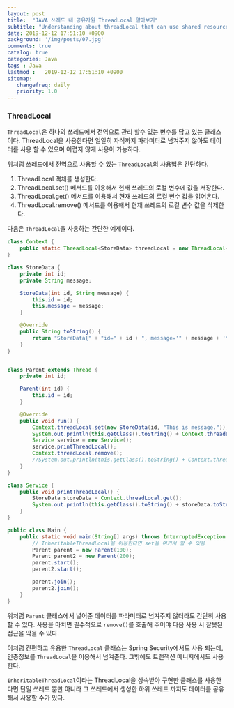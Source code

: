 ```yaml
---
layout: post
title:  "JAVA 쓰레드 내 공유자원 ThreadLocal 알아보기"
subtitle: "Understanding about threadLocal that can use shared resource in jAVA thread"
date: 2019-12-12 17:51:10 +0900
background: '/img/posts/07.jpg'
comments: true
catalog: true
categories: Java
tags : Java
lastmod :   2019-12-12 17:51:10 +0900
sitemap:
   changefreq: daily
   priority: 1.0
---
```


### ThreadLocal

`ThreadLocal`은 하나의 쓰레드에서 전역으로 관리 할수 있는 변수를 담고 있는 클래스이다. ThreadLocal을 사용한다면 일일히 자식까지 파라미터로 넘겨주지 않아도 데이터를 사용 할 수 있으며 어렵지 않게 사용이 가능하다.

위처럼 쓰레드에서 전역으로 사용할 수 있는 `ThreadLocal`의 사용법은 간단하다.

1. ThreadLocal 객체를 생성한다.
2. ThreadLocal.set() 메서드를 이용해서 현재 쓰레드의 로컬 변수에 값을 저장한다.
3. ThreadLocal.get() 메서드를 이용해서 현재 쓰레드의 로컬 변수 값을 읽어온다.
4. ThreadLocal.remove() 메서드를 이용해서 현재 쓰레드의 로컬 변수 값을 삭제한다.

다음은 `ThreadLocal`을 사용하는 간단한 예제이다.

```java
class Context {
    public static ThreadLocal<StoreData> threadLocal = new ThreadLocal<>();
}

class StoreData {
    private int id;
    private String message;

    StoreData(int id, String message) {
        this.id = id;
        this.message = message;
    }

    @Override
    public String toString() {
        return "StoreData{" + "id=" + id + ", message='" + message + '\'' + '}';
    }
}


class Parent extends Thread {
    private int id;

    Parent(int id) { 
        this.id = id;
    }

    @Override
    public void run() {
        Context.threadLocal.set(new StoreData(id, "This is message."));
        System.out.println(this.getClass().toString() + Context.threadLocal.get().toString());
        Service service = new Service();
        service.printThreadLocal();
        Context.threadLocal.remove();
        //System.out.println(this.getClass().toString() + Context.threadLocal.get().toString());// NullPointerException
    }
}

class Service {
    public void printThreadLocal() {
        StoreData storeData = Context.threadLocal.get();
        System.out.println(this.getClass().toString() + storeData.toString());
    }
}

public class Main {
    public static void main(String[] args) throws InterruptedException {
        // InheritableThreadLocal을 이용한다면 set을 여기서 할 수 있음
        Parent parent = new Parent(100);
        Parent parent2 = new Parent(200);
        parent.start();
        parent2.start();

        parent.join();
        parent2.join();
    }
}
```

위처럼 `Parent` 클래스에서 넣어준 데이터를 파라미터로 넘겨주지 않더라도 간단히 사용할 수 있다. 사용을 마치면 필수적으로 `remove()`를 호출해 주어야 다음 사용 시 잘못된 접근을 막을 수 있다.

이처럼 간편하고 유용한 `ThreadLocal` 클래스는 Spring Security에서도 사용 되는데, 인증정보를 `ThreadLocal`을 이용해서 넘겨준다. 그밖에도 트랜잭션 메니저에서도 사용한다.

`InheritableThreadLocal`이라는 ThreadLocal을 상속받아 구현한 클래스를 사용한다면 단일 쓰레드 뿐만 아니라 그 쓰레드에서 생성한 하위 쓰레드 까지도 데이터를 공유해서 사용할 수가 있다.
